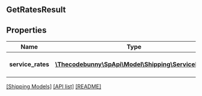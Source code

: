 ## GetRatesResult

## Properties

Name | Type | Description | Notes
------------ | ------------- | ------------- | -------------
**service_rates** | [**\Thecodebunny\SpApi\Model\Shipping\ServiceRate[]**](ServiceRate.md) | A list of service rates. |

[[Shipping Models]](../) [[API list]](../../Api) [[README]](../../../README.md)
